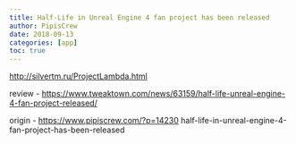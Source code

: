 ```yaml
---
title: Half-Life in Unreal Engine 4 fan project has been released
author: PipisCrew
date: 2018-09-13
categories: [app]
toc: true
---
```


http://silvertm.ru/ProjectLambda.html

review - https://www.tweaktown.com/news/63159/half-life-unreal-engine-4-fan-project-released/

origin - https://www.pipiscrew.com/?p=14230 half-life-in-unreal-engine-4-fan-project-has-been-released